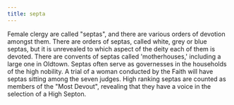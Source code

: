 ```yaml
---
title: septa
---
```


Female clergy are called "septas", and there are various orders of devotion amongst them. There are orders of septas, called white, grey or blue septas, but it is unrevealed to which aspect of the deity each of them is devoted. There are convents of septas called 'motherhouses,' including a large one in Oldtown. Septas often serve as governesses in the households of the high nobility. A trial of a woman conducted by the Faith will have septas sitting among the seven judges. High ranking septas are counted as members of the "Most Devout", revealing that they have a voice in the selection of a High Septon.


